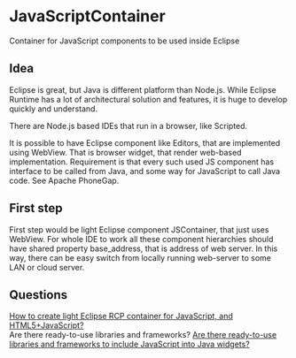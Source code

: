 JavaScriptContainer
===================

Container for JavaScript components to be used inside Eclipse

## Idea

Eclipse is great, but Java is different platform than Node.js.
While Eclipse Runtime has a lot of architectural solution and features, it is huge to develop quickly and understand.

There are Node.js based IDEs that run in a browser, like Scripted.

It is possible to have Eclipse component like Editors, that are implemented using WebView.
That is browser widget, that render web-based implementation.
Requirement is that every such used JS component has interface to be called from Java,
and some way for JavaScript to call Java code. See Apache PhoneGap.

## First step

First step would be light Eclipse component JSContainer, that just uses WebView.
For whole IDE to work all these component hierarchies should have shared property
base_address, that is address of web server. In this way, there can be easy switch
from locally running web-server to some LAN or cloud server.

## Questions

[How to create light Eclipse RCP container for JavaScript, and HTML5+JavaScript?](http://stackoverflow.com/questions/15687626/how-to-create-light-eclipse-rcp-container-for-javascript-and-html5javascript)  
 Are there ready-to-use libraries and frameworks?
[Are there ready-to-use libraries and frameworks to include JavaScript into Java widgets?](http://stackoverflow.com/questions/15687749/are-there-ready-to-use-libraries-and-frameworks-to-include-javascript-into-java)
